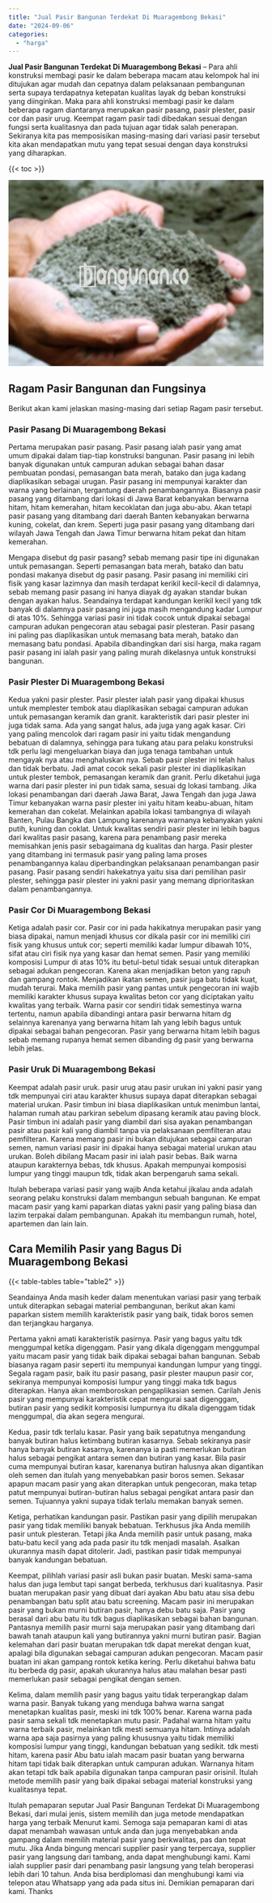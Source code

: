 ```yaml
---
title: "Jual Pasir Bangunan Terdekat Di Muaragembong Bekasi"
date: "2024-09-06"
categories: 
  - "harga"
---
```


**Jual Pasir Bangunan Terdekat Di Muaragembong Bekasi** – Para ahli konstruksi membagi pasir ke dalam beberapa macam atau kelompok hal ini ditujukan agar mudah dan cepatnya dalam pelaksanaan pembangunan serta supaya terdapatnya ketepatan kualitas layak dg beban konstruksi yang diinginkan. Maka para ahli konstruksi membagi pasir ke dalam beberapa ragam diantaranya merupakan pasir pasang, pasir plester, pasir cor dan pasir urug. Keempat ragam pasir tadi dibedakan sesuai dengan fungsi serta kualitasnya dan pada tujuan agar tidak salah penerapan. Sekiranya kita pas memposisikan masing-masing dari variasi pasir tersebut kita akan mendapatkan mutu yang tepat sesuai dengan daya konstruksi yang diharapkan.

{{< toc >}}

![Jual Pasir Bangunan Terdekat Di Muaragembong Bekasi](/images/jual-pasir-bangunan-49.png)

## Ragam Pasir Bangunan dan Fungsinya

Berikut akan kami jelaskan masing-masing dari setiap Ragam pasir tersebut.

### Pasir Pasang Di Muaragembong Bekasi

Pertama merupakan pasir pasang. Pasir pasang ialah pasir yang amat umum dipakai dalam tiap-tiap konstruksi bangunan. Pasir pasang ini lebih banyak digunakan untuk campuran adukan sebagai bahan dasar pembuatan pondasi, pemasangan bata merah, batako dan juga kadang diaplikasikan sebagai urugan. Pasir pasang ini mempunyai karakter dan warna yang berlainan, tergantung daerah penambangannya. Biasanya pasir pasang yang ditambang dari lokasi di Jawa Barat kebanyakan berwarna hitam, hitam kemerahan, hitam kecoklatan dan juga abu-abu. Akan tetapi pasir pasang yang ditambang dari daerah Banten kebanyakan berwarna kuning, cokelat, dan krem. Seperti juga pasir pasang yang ditambang dari wilayah Jawa Tengah dan Jawa Timur berwarna hitam pekat dan hitam kemerahan.

Mengapa disebut dg pasir pasang? sebab memang pasir tipe ini digunakan untuk pemasangan. Seperti pemasangan bata merah, batako dan batu pondasi makanya disebut dg pasir pasang. Pasir pasang ini memiliki ciri fisik yang kasar lazimnya dan masih terdapat kerikil kecil-kecil di dalamnya, sebab memang pasir pasang ini hanya diayak dg ayakan standar bukan dengan ayakan halus. Seandainya terdapat kandungan kerikil kecil yang tdk banyak di dalamnya pasir pasang ini juga masih mengandung kadar Lumpur di atas 10%. Sehingga variasi pasir ini tidak cocok untuk dipakai sebagai campuran adukan pengecoran atau sebagai pasir plesteran. Pasir pasang ini paling pas diaplikasikan untuk memasang bata merah, batako dan memasang batu pondasi. Apabila dibandingkan dari sisi harga, maka ragam pasir pasang ini ialah pasir yang paling murah dikelasnya untuk konstruksi bangunan.

### Pasir Plester Di Muaragembong Bekasi

Kedua yakni pasir plester. Pasir plester ialah pasir yang dipakai khusus untuk memplester tembok atau diaplikasikan sebagai campuran adukan untuk pemasangan keramik dan granit. karakteristik dari pasir plester ini juga tidak sama. Ada yang sangat halus, ada juga yang agak kasar. Ciri yang paling mencolok dari ragam pasir ini yaitu tidak mengandung bebatuan di dalamnya, sehingga para tukang atau para pelaku konstruksi tdk perlu lagi mengeluarkan biaya dan juga tenaga tambahan untuk mengayak nya atau menghaluskan nya. Sebab pasir plester ini telah halus dan tidak berbatu. Jadi amat cocok sekali pasir plester ini diaplikasikan untuk plester tembok, pemasangan keramik dan granit. Perlu diketahui juga warna dari pasir plester ini pun tidak sama, sesuai dg lokasi tambang. Jika lokasi penambangan dari daerah Jawa Barat, Jawa Tengah dan juga Jawa Timur kebanyakan warna pasir plester ini yaitu hitam keabu-abuan, hitam kemerahan dan cokelat. Melainkan apabila lokasi tambangnya di wilayah Banten, Pulau Bangka dan Lampung karenanya warnanya kebanyakan yakni putih, kuning dan coklat. Untuk kwalitas sendiri pasir plester ini lebih bagus dari kwalitas pasir pasang, karena para penambang pasir mereka memisahkan jenis pasir sebagaimana dg kualitas dan harga. Pasir plester yang ditambang ini termasuk pasir yang paling lama proses penambangannya kalau diperbandingkan pelaksanaan penambangan pasir pasang. Pasir pasang sendiri hakekatnya yaitu sisa dari pemilihan pasir plester, sehingga pasir plester ini yakni pasir yang memang diprioritaskan dalam penambangannya.

### Pasir Cor Di Muaragembong Bekasi

Ketiga adalah pasir cor. Pasir cor ini pada hakikatnya merupakan pasir yang biasa dipakai, namun menjadi khusus cor dikala pasir cor ini memiliki ciri fisik yang khusus untuk cor; seperti memiliki kadar lumpur dibawah 10%, sifat atau ciri fisik nya yang kasar dan hemat semen. Pasir yang memiliki komposisi Lumpur di atas 10% itu betul-betul tidak sesuai untuk diterapkan sebagai adukan pengecoran. Karena akan menjadikan beton yang rapuh dan gampang rontok. Menjadikan ikatan semen, pasir juga batu tidak kuat, mudah terurai. Maka memilih pasir yang pantas untuk pengecoran ini wajib memiliki karakter khusus supaya kwalitas beton cor yang diciptakan yaitu kwalitas yang terbaik. Warna pasir cor sendiri tidak semestinya warna tertentu, namun apabila dibandingi antara pasir berwarna hitam dg selainnya karenanya yang berwarna hitam lah yang lebih bagus untuk dipakai sebagai bahan pengecoran. Pasir yang berwarna hitam lebih bagus sebab memang rupanya hemat semen dibanding dg pasir yang berwarna lebih jelas.

### Pasir Uruk Di Muaragembong Bekasi

Keempat adalah pasir uruk. pasir urug atau pasir urukan ini yakni pasir yang tdk mempunyai ciri atau karakter khusus supaya dapat diterapkan sebagai material urukan. Pasir timbun ini biasa diaplikasikan untuk menimbun lantai, halaman rumah atau parkiran sebelum dipasang keramik atau paving block. Pasir timbun ini adalah pasir yang diambil dari sisa ayakan penambangan pasir atau pasir kali yang diambil tanpa via pelaksanaan pemfilteran atau pemfilteran. Karena memang pasir ini bukan ditujukan sebagai campuran semen, namun variasi pasir ini dipakai hanya sebagai material urukan atau urukan. Boleh dibilang Macam pasir ini ialah pasir bebas. Baik warna ataupun karakternya bebas, tdk khusus. Apakah mempunyai komposisi lumpur yang tinggi maupun tdk, tidak akan berpengaruh sama sekali.

Itulah beberapa variasi pasir yang wajib Anda ketahui jikalau anda adalah seorang pelaku konstruksi dalam membangun sebuah bangunan. Ke empat macam pasir yang kami paparkan diatas yakni pasir yang paling biasa dan lazim terpakai dalam pembangunan. Apakah itu membangun rumah, hotel, apartemen dan lain lain.

## Cara Memilih Pasir yang Bagus Di Muaragembong Bekasi

{{< table-tables table="table2" >}}

Seandainya Anda masih keder dalam menentukan variasi pasir yang terbaik untuk diterapkan sebagai material pembangunan, berikut akan kami paparkan sistem memilih karakteristik pasir yang baik, tidak boros semen dan terjangkau harganya.

Pertama yakni amati karakteristik pasirnya. Pasir yang bagus yaitu tdk menggumpal ketika digenggam. Pasir yang dikala digenggam menggumpal yaitu macam pasir yang tidak baik dipakai sebagai bahan bangunan. Sebab biasanya ragam pasir seperti itu mempunyai kandungan lumpur yang tinggi. Segala ragam pasir, baik itu pasir pasang, pasir plester maupun pasir cor, sekiranya mempunyai komposisi lumpur yang tinggi maka tdk bagus diterapkan. Hanya akan memboroskan pengaplikasian semen. Carilah Jenis pasir yang mempunyai karakteristik cepat mengurai saat digenggam, butiran pasir yang sedikit komposisi lumpurnya itu dikala digenggam tidak menggumpal, dia akan segera mengurai.

Kedua, pasir tdk terlalu kasar. Pasir yang baik sepatutnya mengandung banyak butiran halus ketimbang butiran kasarnya. Sebab sekiranya pasir hanya banyak butiran kasarnya, karenanya ia pasti memerlukan butiran halus sebagai pengikat antara semen dan butiran yang kasar. Bila pasir cuma mempunyai butiran kasar, karenanya butiran halusnya akan digantikan oleh semen dan itulah yang menyebabkan pasir boros semen. Sekasar apapun macam pasir yang akan diterapkan untuk pengecoran, maka tetap patut mempunyai butiran-butiran halus sebagai pengikat antara pasir dan semen. Tujuannya yakni supaya tidak terlalu memakan banyak semen.

Ketiga, perhatikan kandungan pasir. Pastikan pasir yang dipilih merupakan pasir yang tidak memiliki banyak bebatuan. Terkhusus jika Anda memilih pasir untuk plesteran. Tetapi jika Anda memilih pasir untuk pasang, maka batu-batu kecil yang ada pada pasir itu tdk menjadi masalah. Asalkan ukurannya masih dapat ditolerir. Jadi, pastikan pasir tidak mempunyai banyak kandungan bebatuan.

Keempat, pilihlah variasi pasir asli bukan pasir buatan. Meski sama-sama halus dan juga lembut tapi sangat berbeda, terkhusus dari kualitasnya. Pasir buatan merupakan pasir yang dibuat dari ayakan Abu batu atau sisa debu penambangan batu split atau batu screening. Macam pasir ini merupakan pasir yang bukan murni butiran pasir, hanya debu batu saja. Pasir yang berasal dari abu batu itu tdk bagus diaplikasikan sebagai bahan bangunan. Pantasnya memilih pasir murni saja merupakan pasir yang ditambang dari bawah tanah ataupun kali yang butirannya yakni murni butiran pasir. Bagian kelemahan dari pasir buatan merupakan tdk dapat merekat dengan kuat, apalagi bila digunakan sebagai campuran adukan pengecoran. Macam pasir buatan ini akan gampang rontok ketika kering. Perlu diketahui bahwa batu itu berbeda dg pasir, apakah ukurannya halus atau malahan besar pasti memerlukan pasir sebagai pengikat dengan semen.

Kelima, dalam memilih pasir yang bagus yaitu tidak terperangkap dalam warna pasir. Banyak tukang yang menduga bahwa warna sangat menetapkan kualitas pasir, meski ini tdk 100% benar. Karena warna pada pasir sama sekali tdk menetapkan mutu pasir. Padahal warna hitam yaitu warna terbaik pasir, melainkan tdk mesti semuanya hitam. Intinya adalah warna apa saja pasirnya yang paling khususnya yaitu tidak memiliki komposisi lumpur yang tinggi, kandungan bebatuan yang sedikit. tdk mesti hitam, karena pasir Abu batu ialah macam pasir buatan yang berwarna hitam tapi tidak baik diterapkan untuk campuran adukan. Warnanya hitam akan tetapi tdk baik apabila digunakan tanpa campuran pasir orisinil. Itulah metode memilih pasir yang baik dipakai sebagai material konstruksi yang kualitasnya tepat.

Itulah pemaparan seputar Jual Pasir Bangunan Terdekat Di Muaragembong Bekasi, dari mulai jenis, sistem memilih dan juga metode mendapatkan harga yang terbaik Menurut kami. Semoga saja pemaparan kami di atas dapat menambah wawasan untuk anda dan juga menyebabkan anda gampang dalam memilih material pasir yang berkwalitas, pas dan tepat mutu. Jika Anda bingung mencari supplier pasir yang terpercaya, supplier pasir yang langsung dari tambang, anda dapat menghubungi kami. Kami ialah supplier pasir dari penambang pasir langsung yang telah beroperasi lebih dari 10 tahun. Anda bisa berdiplomasi dan menghubungi kami via telepon atau Whatsapp yang ada pada situs ini. Demikian pemaparan dari kami. Thanks

